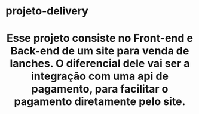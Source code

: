 # projeto-delivery

<h1 align="center">Esse projeto consiste no Front-end e Back-end de um site para venda de lanches. O diferencial dele vai ser a integração com uma api de pagamento, para facilitar o pagamento diretamente pelo site.</h1>
